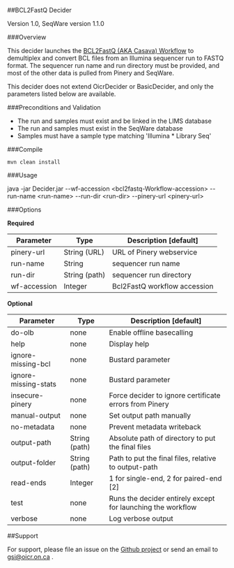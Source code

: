 ##BCL2FastQ Decider

Version 1.0, SeqWare version 1.1.0

###Overview

This decider launches the [BCL2FastQ (AKA Casava) Workflow](../workflow-casava) to demultiplex and convert BCL files from an Illumina sequencer run to FASTQ format. The sequencer run name and run directory must be provided, and most of the other data is pulled from Pinery and SeqWare.

This decider does not extend OicrDecider or BasicDecider, and only the parameters listed below are available.

###Preconditions and Validation

* The run and samples must exist and be linked in the LIMS database
* The run and samples must exist in the SeqWare database
* Samples must have a sample type matching 'Illumina * Library Seq'

###Compile

```
mvn clean install
```

###Usage

java -jar Decider.jar --wf-accession \<bcl2fastq-Workflow-accession\> --run-name \<run-name\> --run-dir \<run-dir\> --pinery-url \<pinery-url\>

###Options

**Required**

Parameter | Type | Description \[default\]
----------|------|-------------------------
pinery-url | String (URL) | URL of Pinery webservice
run-name | String | sequencer run name
run-dir | String (path) | sequencer run directory
wf-accession | Integer | Bcl2FastQ workflow accession

**Optional**

Parameter | Type | Description \[default\]
----------|------|-------------------------
do-olb | none | Enable offline basecalling
help | none | Display help
ignore-missing-bcl | none | Bustard parameter
ignore-missing-stats | none | Bustard parameter
insecure-pinery | none | Force decider to ignore certificate errors from Pinery
manual-output | none | Set output path manually
no-metadata | none | Prevent metadata writeback
output-path | String (path) | Absolute path of directory to put the final files
output-folder | String (path) | Path to put the final files, relative to output-path
read-ends | Integer | 1 for single-end, 2 for paired-end \[2\]
test | none | Runs the decider entirely except for launching the workflow
verbose | none | Log verbose output

##Support

For support, please file an issue on the [Github project](https://github.com/oicr-gsi) or send an email to gsi@oicr.on.ca .


